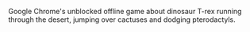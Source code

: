 Google Chrome's unblocked offline game about dinosaur T-rex running through the desert, jumping over cactuses and dodging pterodactyls.